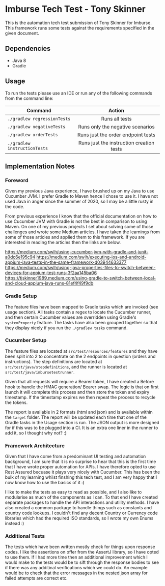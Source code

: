 # Imburse Tech Test - Tony Skinner

This is the automation tech test submission of Tony Skinner for Imburse.
This framework runs some tests against the requirements specified in the given document.

## Dependencies
- Java 8
- Gradle

## Usage
To run the tests please use an IDE or run any of the following commands from the command line:

| Command       | Action        | 
| ------------- |:-------------:| 
| ``./gradlew regressionTests``| Runs all tests |
| ``./gradlew negativeTests`` | Runs only the negative scenarios|
| ``./gradlew orderTests`` | Runs just the order endpoint tests|
|``./gradlew instructionTests`` | Runs just the instruction creation tests|

## Implementation Notes

### Foreword
Given my previous Java experience, I have brushed up on my Java to use Cucumber JVM. I prefer Gradle to Maven hence I chose to use it. 
I have not used Java in anger since the summer of 2020, so I may be a little rusty in the code.

From previous experience I know that the official documentation on how to use Cucumber JVM with Gradle is not the best in comparison to using Maven.
On one of my previous projects I set about solving some of those challenges and wrote some Medium articles. I have taken the learnings from some of those
articles and applied them to this framework. If you are interested in reading the articles then the links are below.

https://medium.com/swlh/using-cucumber-jvm-with-gradle-and-junit-a0dc6e195c94
https://medium.com/swlh/executing-ios-and-android-appium-java-tests-in-the-same-framework-d03944633377
https://medium.com/swlh/using-java-properties-files-to-switch-between-devices-for-appium-test-runs-3f2aa145ba06
https://tjskinner1989.medium.com/using-gradle-to-switch-between-local-and-cloud-appium-java-runs-81ef4f49f9db

### Gradle Setup
The feature files have been mapped to Gradle tasks which are invoked (see usage section). All tasks contain a regex to locate the Cucumber runner, and then certain
Cucumber values are overridden using Gradle's `systemProperty` feature. The tasks have also been grouped together so that they display nicely if you run the `./gradlew tasks` command.

### Cucumber Setup
The feature files are located at ``src/test/resources/features`` and they have been split into 2 to concentrate on the 2 endpoints in question (orders and instructions).
The step definitions are located at ``src/test/java/stepdefinitions``, and the runner is located at `src/test/java/imbursetestrunner`.

Given that all requests will require a Bearer token, I have created a Before hook to handle the HMAC generation/ Bearer swap. The logic is that on first launch it will
complete this process and then store the token and expiry timestamp. If the timestamp expires we then repeat the process to recycle the tokens.

The report is available in 2 formats (html and json) and is available within the `target` folder. The report will be updated each time that one of the Gradle tasks in the Usage
section is run. The JSON output is more designed for if this was to be plugged into a CI. It is an extra one liner in the runner to add it, so I thought why not? :)

### Framework Architecture
Given that I have come from a predominant UI testing and automation background, I am sure that it is no surprise to hear that this is the first time that I have wrote proper automation for APIs.
I have therefore opted to use Rest Assured becuase it plays very nicely with Cucumber. This has been the bulk of my learning whilst finshing this tech test, and I am very happy that I now know how to 
use the basics of it :)

I like to make the tests as easy to read as possible, and I also like to modularise as much of the components as I can. To that end I have created separate packages
to handle the API interactions and utility methods. I have also created a common package to handle things such as constants and country code lookups. I couldn't find 
any decent Country or Currency code libraries which had the required ISO standards, so I wrote my own Enums instead :)

### Additional Tests
The tests which have been written mostly check for things upon response codes. I like the assertions on offer from the AssertJ library, so I have opted to use them.
If I had more time then an additional improvement which I would make to the tests would be to sift through the response bodies to see if there was any additinal verifications which we could do. 
An example would be to check that the error messages in the nested json array for failed attempts are correct etc.




